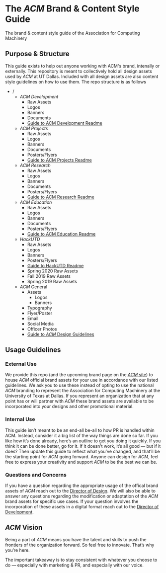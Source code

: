 # The _ACM_ Brand &amp; Content Style Guide
The brand &amp; content style guide of the Association for Computing Machinery

## Purpose & Structure
This guide exists to help out anyone working with ACM's brand, intenally or externally. This repository is meant to collectively hold all design assets used by _ACM_ at UT Dallas. Included with all design assets are also content style guidelines on how to use them. The repo structure is as follows

 - /
   - _ACM Development_
     - Raw Assets
     - Logos
     - Banners
     - Documents
     - [Guide to ACM Development Readme](/ACM%20Development/ACM_Development.md)
   - _ACM Projects_
     - Raw Assets
     - Logos
     - Banners
     - Documents
     - Posters/Flyers
     - [Guide to ACM Projects Readme](/ACM%20Projects/ACM_Projects.md)
   - _ACM Research_
     - Raw Assets
     - Logos
     - Banners
     - Documents
     - Posters/Flyers
     - [Guide to ACM Research Readme](/ACM%20Research/ACM_Research.md)
   - _ACM Education_
     - Raw Assets
     - Logos
     - Banners
     - Documents
     - Posters/Flyers
     - [Guide to ACM Education Readme](/ACM%20Education/ACM_Education.md)
   - _HackUTD_
     - Raw Assets
     - Logos
     - Banners
     - Posters/Flyers
     - [Guide to HackUTD Readme](/HackUTD/HackUTD.md)
     - Spring 2020 Raw Assets
     - Fall 2019 Raw Assets
     - Spring 2019 Raw Assets
   - _ACM_ General
     - Assets
       - Logos
       - Banners
     - Typography
     - Flyer/Poster
     - Email
     - Social Media
     - Officer Photos
     - [Guide to _ACM_ Design Guidelines](/ACM%20General/ACM_Design.md)

## Usage Guidelines

### External Use
We provide this repo (and the upcoming brand page on the [_ACM_ site](https://www.acmutd.co)) to house _ACM_ official brand assets for your use in accordance with our listed guidelines. We ask you to use these instead of opting to use the national _ACM_ branding to represent the Association for Computing Machinery at the University of Texas at Dallas. If you represent an organization that at any point has or will partner with _ACM_ these brand assets are available to be incorporated into your designs and other promotional material.

### Internal Use
This guide isn’t meant to be an end-all be-all to how PR is handled within ACM. Instead, consider it a big list of the way things are done so far. If you like how it’s done already, here’s an outline to get you doing it quickly. If you think it can be done better, go for it. If it doesn’t work, it’s all good — but if it does? Then update this guide to reflect what you’ve changed, and that’ll be the starting point for _ACM_ going forward. Anyone can design for _ACM_, feel free to express your creativity and support _ACM_ to be the best we can be.

### Questions and Concerns

If you have a question regarding the appropriate usage of the offical brand assets of _ACM_ reach out to the [Director of Design](mailto:comet.acm@gmail.com). We will also be able to answer any questions regarding the modification or adaptation of the _ACM_ brand assets for specific use cases. If your question involves the incorporation of these assets in a digital format reach out to the [Director of Development](mailto:comet.acm@gmail.com). 

## _ACM_ Vision

Being a part of _ACM_ means you have the talent and skills to push the frontiers of the organization forward. So feel free to innovate. That’s why you’re here. 

The important takeaway is to stay consistent with whatever you choose to do — especially with marketing & PR, and especially with our voice. 
